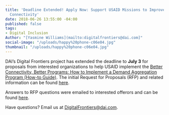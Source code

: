 ```yaml
---
title: 'Deadline Extended! Apply Now: Support USAID Missions to Improve Broadband
  Connectivity'
date: 2018-06-26 13:55:00 -04:00
published: false
tags:
- Digital Inclusion
Author: "[Yasmine Williams](mailto:digitalfrontiers@dai.com]"
social-image: "/uploads/happy%20phone-c06e04.jpg"
thumbnail: "/uploads/happy%20phone-c06e04.jpg"
---
```


DAI’s Digital Frontiers project has extended the deadline to **July 3** for proposals from interested organizations to help USAID implement the [Better Connectivity, Better Programs: How to Implement a Demand Aggregation Program (How-to Guide)](https://www.usaid.gov/sites/default/files/documents/15396/Better_Connectivity_Better_Programs_April2018.pdf). The initial Request for Proposals (RFP) and related information can be found [here](https://dai-global-digital.com/apply-now-support-usaid-missions-to-improve-broadband-connectivity.html).

Answers to RFP questions were emailed to interested offerors and can be found [here](https://drive.google.com/file/d/1GU_SL8XGcN-KpjUoZkBT5B0SVKlolZDq/view?usp=sharing).

Have questions? Email us at [DigitalFrontiers@dai.com](mailto:DigitalFrontiers@dai.com).